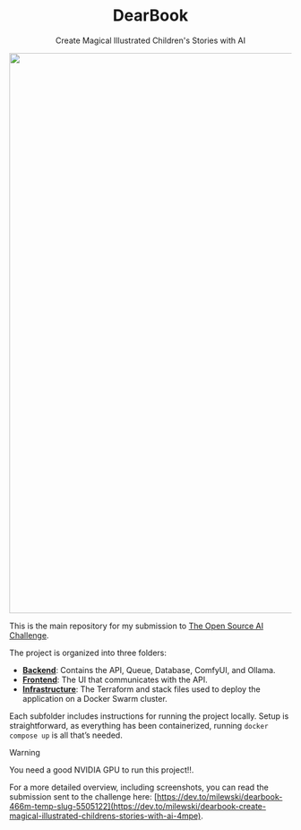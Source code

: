 <h1 align="center">DearBook</h1>
<p align="center">
Create Magical Illustrated Children's Stories with AI
</p>
<p align="center"><img width="1000" src="https://github.com/user-attachments/assets/ca158f7f-1966-4be3-8daf-74cd79baca8e"></p>

This is the main repository for my submission to [The Open Source AI Challenge](https://dev.to/challenges/pgai).

The project is organized into three folders:

- **[Backend](./backend)**: Contains the API, Queue, Database, ComfyUI, and Ollama.
- **[Frontend](./frontend)**: The UI that communicates with the API.
- **[Infrastructure](./infrastructure)**: The Terraform and stack files used to deploy the application on a Docker Swarm cluster.

Each subfolder includes instructions for running the project locally. Setup is straightforward,
as everything has been containerized, running `docker compose up` is all that’s needed.

> [!WARNING]
> You need a good NVIDIA GPU to run this project!!. 

For a more detailed overview, including screenshots, you can read the submission sent to the challenge here: [https://dev.to/milewski/dearbook-466m-temp-slug-5505122](https://dev.to/milewski/dearbook-create-magical-illustrated-childrens-stories-with-ai-4mpe).
